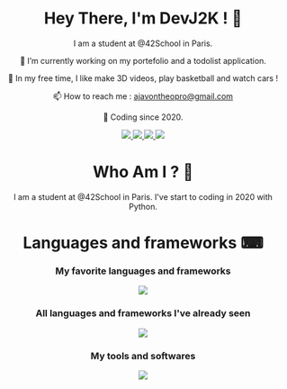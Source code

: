 <h1></h1>
<h1 align="center">Hey There, I'm DevJ2K ! 👋</h1>
<p align="center">I am a student at @42School in Paris.</p>

<!-- <a href="https://victorpreston.tech" target="_blank">**Website**</a> -->
<div align="center">

🔭 I’m currently working on my portefolio and a todolist application.

💬 In my free time, I like make 3D videos, play basketball and watch cars !

📫 How to reach me : <a href="mailto:ajavontheopro@gmail.com">ajavontheopro@gmail.com</a>

📆 Coding since 2020.
  
</div>

<div align="center"> 
  <a href="mailto:ajavontheopro@gmail.com">
    <img src="https://img.shields.io/badge/Gmail-333333?style=for-the-badge&logo=gmail&logoColor=red" />
  </a>
  <a href="https://www.instagram.com/devj2k">
    <img src="https://img.shields.io/badge/Instagram-7C42EE?style=for-the-badge&logo=instagram&logoColor=white" />
  </a>
  <a href="https://www.linkedin.com/in/th%C3%A9o-ajavon-a43770268/" target="_blank">
    <img src="https://img.shields.io/badge/LinkedIn-0077B5?style=for-the-badge&logo=linkedin&logoColor=white" target="_blank" />
  </a>
  <a href="" target="_blank">
     <img src="https://img.shields.io/badge/Portfolio-FF5722?style=for-the-badge&logo=todoist&logoColor=white" target="_blank" />
  </a>
</div>

<!--

<h1></h1>
<h2 align="center">Reach me 📫</h2>

- **Instagram** : [**DevJ2K**](https://www.instagram.com/devj2k) 
- **Twitter** : pending...
- **Linkedin** : [**Théo Ajavon**](https://www.linkedin.com/in/th%C3%A9o-ajavon-a43770268/)
- **Gmail** : <a href="mailto:ajavontheopro@gmail.com">**ajavontheopro@gmail.com**</a>
-->

<h1></h1>
<h1 align="center">Who Am I ? 📖</h1>
<p align="center">I am a student at @42School in Paris. I've start to coding in 2020 with Python.</p>

<h1></h1>
<h1 align="center">Languages and frameworks ⌨</h1>

<h3 align="center">My favorite languages and frameworks</p>
<p align="center">
  
  <a href="https://skillicons.dev">
    <img src="https://skillicons.dev/icons?i=swift,flutter,dart,c,cpp,firebase,py,blender,js"/>
  </a>
</p>

<h3 align="center">All languages and frameworks I've already seen</p>
<p align="center">
  
  <a href="https://skillicons.dev">
    <img src="https://skillicons.dev/icons?i=html,css,threejs,cs,php" />
  </a>
</p>

<h3 align="center">My tools and softwares</p>
<p align="center">
  
  <a href="https://skillicons.dev">
    <img src="https://skillicons.dev/icons?i=vscode,pycharm,figma,github,blender" />
  </a>
</p>

<!--
<h1></h1>
<h1 align="center">My Story 📖</h1>
<p align="">En 2020, j'ai découvert la programmation avec Python. Etant quelqu'un de plûtot créatif, j'ai adoré l'idée de pouvoir créer ce que l'on souhaite avec des lignes de code. Donc en parallèle de mes cours, j'ai continué d'apprendre de mon côté de nouveaux langages et créer plusieurs projets comme des bots Discord, des jeux, des outils, .. pour identifier ce qui me plaît le plus. En 2022, j'ai commencé à m'intéresser aux développements d'applications mobiles et j'ai donc commencé à apprendre à créer mes propres applications. Durant cette période, je cherchais un moyen de monétiser mes créations et j'ai pu développer une application mobile pour le business d'une de mes connaissances ! Mais c'était difficile d'approcher des clients sans projet concret ou études. Je me suis donc renseigné sur les écoles qui pourrait m'intéresserait après le bac et on m'a parlé de 42, qui est l'une des meilleurs écoles d'informatique. En Septembre 2023, j'ai donc passé le concours d'entrée (la piscine) et me voilà maintenant étudiant à 42. En Mars 2024, j'ai achevé le tronc commun et maintenant il faut se spécialiser. Donc j'ai continué ma lancée dans le mobile afin de faire de la freelance et à long terme j'envisage d'aller dans l'intelligence artificielle. Voilà mon histoire :)</p>
-->

<!--
---

<h1 align="center">Github Stats ⚡</h1>

<p align="center">

  ![DevJ2K's GitHub stats](https://github-readme-stats.vercel.app/api?username=DevJ2K&show_icons=true&theme=radical)
  
  <img src="https://github-readme-stats.vercel.app/api/top-langs/?username=DevJ2K&layout=compact&theme=gotham" length="100" width="375">
</p>
-->

<!--
<details>
  <summary>GitHub Stats ⚡</summary>
  ![DevJ2K's GitHub stats](https://github-readme-stats.vercel.app/api?username=DevJ2K&show_icons=true&theme=radical)

  <img src="https://github-readme-stats.vercel.app/api/top-langs/?username=DevJ2K&layout=compact&theme=gotham" length="100" width="375">
</details>
-->
<!-- <p align="center">Heyy, I'm DevJ2K ! Content is almost there ...</p> -->

<!--
![DevJ2K's GitHub stats](https://github-readme-stats.vercel.app/api?username=DevJ2K&show_icons=true&theme=radical)

<img src="https://github-readme-stats.vercel.app/api/top-langs/?username=DevJ2K&layout=compact&theme=gotham" length="100" width="375">
-->

<!--
**DevJ2K/DevJ2K** is a ✨ _special_ ✨ repository because its `README.md` (this file) appears on your GitHub profile.

[![Anurag's GitHub stats](https://github-readme-stats.vercel.app/api?username=DevJ2K)](https://github.com/DevJ2K/github-readme-stats)
<img src="https://github-readme-stats.vercel.app/api?username=DevJ2K&show_icons=true&theme=gotham&?count_private=true&include_all_commits=true&theme=radical" length="100" width="450">
<img src="https://github-readme-stats-phi-jet.vercel.app/api?username=DevJ2K&show_icons=true&theme=gotham&?count_private=true&include_all_commits=true" length="100" width="450">

Here are some ideas to get you started:



- 🔭 I’m currently working on ...
- 🌱 I’m currently learning ...
- 👯 I’m looking to collaborate on ...
- 🤔 I’m looking for help with ...
- 💬 Ask me about ...
- 📫 How to reach me: ...
- 😄 Pronouns: ...
- ⚡ Fun fact: ...
-->

